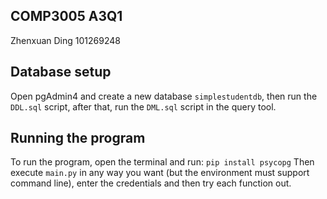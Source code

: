## COMP3005 A3Q1
Zhenxuan Ding
101269248

## Database setup
Open pgAdmin4 and create a new database `simplestudentdb`, then run the `DDL.sql` script, after that, run the `DML.sql` script in the query tool. 

## Running the program
To run the program, open the terminal and run:
```pip install psycopg```
Then execute ```main.py``` in any way you want (but the environment must support command line), enter the credentials and then try each function out.

